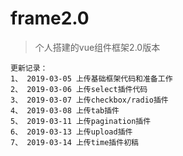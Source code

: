 # frame2.0

> 个人搭建的vue组件框架2.0版本

```
更新记录：
1、 2019-03-05 上传基础框架代码和准备工作
2、 2019-03-06 上传select插件代码
3、 2019-03-07 上传checkbox/radio插件
4、 2019-03-08 上传tab插件
5、 2019-03-11 上传pagination插件
6、 2019-03-13 上传upload插件
7、 2019-03-14 上传time插件初稿
```

